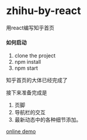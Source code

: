 # zhihu-by-react
用react编写知乎首页

#### 如何启动

1. clone the project
2. npm install
3. npm start 

知乎首页的大体已经完成了

接下来准备完成是

1. 页脚
2. 导航栏的交互
3. 最新动态中的各种细节添加。

[online demo](https://lyuke.github.io/zhihu-by-react/)